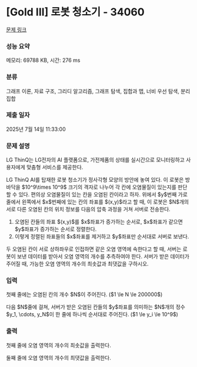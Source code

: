 # [Gold III] 로봇 청소기 - 34060 

[문제 링크](https://www.acmicpc.net/problem/34060) 

### 성능 요약

메모리: 69788 KB, 시간: 276 ms

### 분류

그래프 이론, 자료 구조, 그리디 알고리즘, 그래프 탐색, 집합과 맵, 너비 우선 탐색, 분리 집합

### 제출 일자

2025년 7월 14일 11:33:00

### 문제 설명

<p>LG ThinQ는 LG전자의 AI 플랫폼으로, 가전제품의 상태를 실시간으로 모니터링하고 사용자에게 맞춤형 서비스를 제공한다.</p>

<p>LG ThinQ AI를 탑재한 로봇 청소기가 정사각형 모양의 방안에 놓여 있다. 이 로봇은 방바닥을 $10^9\times 10^9$ 크기의 격자로 나누어 각 칸에 오염물질이 있는지를 판단할 수 있다. 편의상 오염물질이 있는 칸을 오염된 칸이라고 하자. 위에서 $y$번째 가로줄에서 왼쪽에서 $x$번째에 있는 칸의 좌표를 $(x,y)$라고 할 때, 이 로봇은 $N$개의 서로 다른 오염된 칸의 위치 정보를 다음의 압축 과정을 거쳐 서버로 전송한다.</p>

<ol>
	<li>오염된 칸들의 좌표 $(x,y)$를 $x$좌표가 증가하는 순서로, $x$좌표가 같으면 $y$좌표가 증가하는 순서로 정렬한다.</li>
	<li>이렇게 정렬된 좌표들의 $x$좌표를 제거하고 $y$좌표만 순서대로 서버로 보낸다.</li>
</ol>

<p>두 오염된 칸이 서로 상하좌우로 인접하면 같은 오염 영역에 속한다고 할 때, 서버는 로봇이 보낸 데이터를 받아서 오염 영역의 개수를 추측하여야 한다. 서버가 받은 데이터가 주어질 때, 가능한 오염 영역의 개수의 최솟값과 최댓값을 구하시오.</p>

### 입력 

 <p>첫째 줄에는 오염된 칸의 개수 $N$이 주어진다. ($1 \le N \le 200000$)</p>

<p>다음 $N$줄에 걸쳐, 서버가 받은 오염된 칸들의 $y$좌표를 의미하는 $N$개의 정수 $y_1, \cdots, y_N$이 한 줄에 하나씩 순서대로 주어진다. ($1 \le y_i \le 10^9$)</p>

### 출력 

 <p>첫째 줄에 오염 영역의 개수의 최솟값을 출력한다.</p>

<p>둘째 줄에 오염 영역의 개수의 최댓값을 출력한다.</p>

